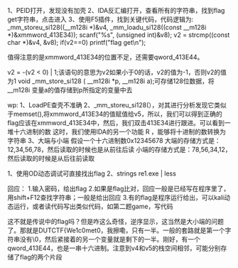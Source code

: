 1、PEID打开，发现没有加壳
2、IDA反汇编打开，查看所有的字符串，找到flag get字符串，点击进入
3、使用F5插件，找到关键代码，代码逻辑为:
_mm_storeu_si128((__m128i *)&v4, _mm_loadu_si128((const __m128i *)&xmmword_413E34));
scanf("%s", (unsigned int)&v8);
v2 = strcmp((const char *)&v4, &v8);
if(v2==0)
    printf("flag get\n");

值得注意的是xmmword_413E34的位置不足，还需要qword_413E44。

v2 = -(v2 < 0) | 1;该语句的意思为v2如果小于0的话，v2的值为-1，否则v2的值为1
void _mm_store_si128 ( __m128i *p, __m128i a);可存储128位数据，将__m128i 变量a的值存储到p所指定的变量中去


wp:
1、LoadPE查壳不准确
2、_mm_storeu_si128(），对其进行分析发现它类似于memset(),将xmmword_413E34的值赋值给v5，所以，我们可以得到正确的flag应该在xmmword_413E34中，然后，我们双击413E34进行跟进。可以看到一堆十六进制的数
这时，我们使用IDA的另一个功能 R ，能够将十进制的数转换为字符串
3、大端与小端
假设一个十六进制数0x12345678
大端的存储方式是：12,34,56,78，然后读取的时候也是从前往后读
小端的存储方式是：78,56,34,12，然后读取的时候是从后往前读取


1、使用OD动态调试可直接找出flag
2、strings re1.exe | less

回应： 1.输入密码，给出flag
            2.如果是flag比对，回应一般是已经写在程序里了，用shift+F12查找字符串；一般是给出回应
            3.有的flag是程序运行给出，可以kali动态运行，或者读代码写出类似代码，如第二题game，写代码

这不就是传说中的flag吗？但是咋这么奇怪，逆序显示，这当然是大小端的问题了。那就是DUTCTF{We1c0met0，我擦嘞，只有一半。一般的套路就是第一个字符串没有\0，然后紧接着的另一个变量就是剩下的一半。刚好，有一个qword_413E44，也是一串十六进制。注意到v4和v5的栈空间相邻，可能分别存储了flag的两个片段